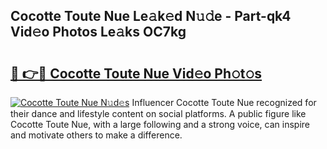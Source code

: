 ## Cocotte Toute Nue Le𝚊k𝚎d N𝚞𝚍e - Part-qk4 Vid𝚎o Photos Le𝚊ks OC7kg

# <h2><a href="http://fb4chyr.evod.top/?m=Cocotte+Toute+Nue">🔗 👉🔴 Cocotte Toute Nue Vid𝚎o Ph𝚘t𝚘s</a></h2>

[![Cocotte Toute Nue N𝚞d𝚎s](https://i.imgur.com/8V9OHl7.gif)](http://fb4chyr.evod.top/?m=Cocotte+Toute+Nue)
Influencer Cocotte Toute Nue recognized for their dance and lifestyle content on social platforms. A public figure like Cocotte Toute Nue, with a large following and a strong voice, can inspire and motivate others to make a difference. 
